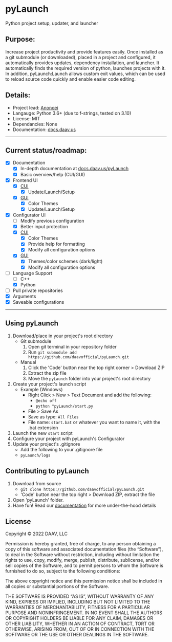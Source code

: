 # pyLaunch
 Python project setup, updater, and launcher

## Purpose:
Increase project productivity and provide features easily. Once installed as a git submodule (or downloaded), placed in a project and configured, it automatically provides updates, dependency installation, and launcher. It automatically finds the required version of python, launches projects with it. In addition, pyLaunch:Launch allows custom exit values, which can be used to reload source code quickly and enable easier code editing.

## Details:
 - Project lead: [Anonoei](https://github.com/Anonoei)
 - Langauge: Python 3.6+ (due to f-strings, tested on 3.10)
 - License: MIT
 - Dependancies: None
 - Documentation: [docs.daav.us](https://docs.daav.us/pyLaunch)

----

## Current status/roadmap:
 - [X] Documentation
   - [X] In-depth documentation at [docs.daav.us/pyLaunch](https://docs.daav.us/pyLaunch)
   - [X] Basic overview/help (CUI/GUI)
 - [X] Frontend UI
   - [X] [CUI](https://github.com/daavofficial/pyLaunch/blob/main/frontend/cui.py)
     - [X] Update/Launch/Setup
   - [X] [GUI](https://github.com/daavofficial/pyLaunch/blob/main/frontend/cui.py)
     - [X] Color Themes
     - [X] Update/Launch/Setup
 - [X] Configurator UI
   - [ ] Modify previous configuration
   - [X] Better input protection
   - [X] [CUI](https://github.com/daavofficial/pyLaunch/blob/main/configurator/cui.py)
     - [X] Color Themes
     - [X] Provide help for formatting
     - [X] Modify all configuration options
   - [X] [GUI](https://github.com/daavofficial/pyLaunch/blob/main/configurator/gui.py)
     - [X] Themes/color schemes (dark/light)
     - [X] Modify all configuration options
 - [ ] Language Support
    - [ ] C++
    - [X] Python
 - [ ] Pull private repositories
 - [X] Arguments
 - [X] Saveable configurations

----

## Using pyLaunch
 1. Download/place in your project's root directory
    - Git submodule
      1. Open git terminal in your repository folder
      2. Run `git submodule add https://github.com/daavofficial/pyLaunch.git`
    - Manual
      1. Click the 'Code' button near the top right corner > Download ZIP
      2. Extract the zip file
      3. Move the `pyLaunch` folder into your project's root directory
 2. Create your project's launch script
      - Example (Windows)
        - Right Click > New > Text Document and add the following:
          - `@echo off`
          - `python "pyLaunch/start.py`
        - File > Save As
        - Save as type: `All Files`
        - File name: `start.bat` or whatever you want to name it, with the .bat extension
 3. Launch the new `start` script
 4. Configure your project with pyLaunch's Configurator
 5. Update your project's .gitignore
    - Add the following to your .gitignore file
    - `pyLaunch/logs`

## Contributing to pyLaunch
 1. Download from source
    - `git clone https://github.com/daavofficial/pyLaunch.git`
    - 'Code' button near the top right > Download ZIP, extract the file
 3. Open 'pyLaunch' folder.
 4. Have fun! Read our [documentation](https://docs.daav.us/pyLaunch) for more under-the-hood details

## License
Copyright © 2022 DAAV, LLC

Permission is hereby granted, free of charge, to any person obtaining a copy of this software and associated documentation files (the “Software”), to deal in the Software without restriction, including without limitation the rights to use, copy, modify, merge, publish, distribute, sublicense, and/or sell copies of the Software, and to permit persons to whom the Software is furnished to do so, subject to the following conditions:

The above copyright notice and this permission notice shall be included in all copies or substantial portions of the Software.

THE SOFTWARE IS PROVIDED “AS IS”, WITHOUT WARRANTY OF ANY KIND, EXPRESS OR IMPLIED, INCLUDING BUT NOT LIMITED TO THE WARRANTIES OF MERCHANTABILITY, FITNESS FOR A PARTICULAR PURPOSE AND NONINFRINGEMENT. IN NO EVENT SHALL THE AUTHORS OR COPYRIGHT HOLDERS BE LIABLE FOR ANY CLAIM, DAMAGES OR OTHER LIABILITY, WHETHER IN AN ACTION OF CONTRACT, TORT OR OTHERWISE, ARISING FROM, OUT OF OR IN CONNECTION WITH THE SOFTWARE OR THE USE OR OTHER DEALINGS IN THE SOFTWARE.
